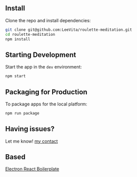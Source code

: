 <!--
<img src=".erb/img/erb-banner.svg" width="100%" />

<br>
-->

## Install

Clone the repo and install dependencies:

```bash
git clone git@github.com:LeeVita/roulette-meditation.git
cd roulette-meditation
npm install
```

## Starting Development

Start the app in the `dev` environment:

```bash
npm start
```

## Packaging for Production

To package apps for the local platform:

```bash
npm run package
```


## Having issues?
Let me know!
[my contact](vita-lee@msn.com)


## Based

[Electron React Boilerplate](https://electron-react-boilerplate.js.org/?utm_source=opencollective&utm_medium=github&utm_campaign=electron-react-boilerplate-594)
